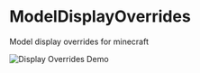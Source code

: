 # ModelDisplayOverrides
Model display overrides for minecraft

![Display Overrides Demo](https://github.com/CPieter/ModelDisplayOverrides/assets/56731651/09b21010-c6d0-42c7-856f-adc71239edf3)
